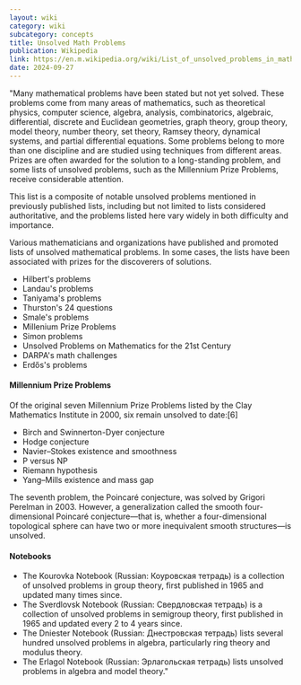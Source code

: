 ```yaml
---
layout: wiki
category: wiki
subcategory: concepts
title: Unsolved Math Problems
publication: Wikipedia
link: https://en.m.wikipedia.org/wiki/List_of_unsolved_problems_in_mathematics
date: 2024-09-27
---
```


"Many mathematical problems have been stated but not yet solved. These problems come from many areas of mathematics, such as theoretical physics, computer science, algebra, analysis, combinatorics, algebraic, differential, discrete and Euclidean geometries, graph theory, group theory, model theory, number theory, set theory, Ramsey theory, dynamical systems, and partial differential equations. Some problems belong to more than one discipline and are studied using techniques from different areas. Prizes are often awarded for the solution to a long-standing problem, and some lists of unsolved problems, such as the Millennium Prize Problems, receive considerable attention.

This list is a composite of notable unsolved problems mentioned in previously published lists, including but not limited to lists considered authoritative, and the problems listed here vary widely in both difficulty and importance.

Various mathematicians and organizations have published and promoted lists of unsolved mathematical problems. In some cases, the lists have been associated with prizes for the discoverers of solutions.

* Hilbert's problems
* Landau's problems
* Taniyama's problems
* Thurston's 24 questions
* Smale's problems
* Millenium Prize Problems
* Simon problems
* Unsolved Problems on Mathematics for the 21st Century
* DARPA's math challenges
* Erdős's problems

#### Millennium Prize Problems

Of the original seven Millennium Prize Problems listed by the Clay Mathematics Institute in 2000, six remain unsolved to date:[6]

* Birch and Swinnerton-Dyer conjecture
* Hodge conjecture
* Navier–Stokes existence and smoothness
* P versus NP
* Riemann hypothesis
* Yang–Mills existence and mass gap

The seventh problem, the Poincaré conjecture, was solved by Grigori Perelman in 2003. However, a generalization called the smooth four-dimensional Poincaré conjecture—that is, whether a four-dimensional topological sphere can have two or more inequivalent smooth structures—is unsolved.

#### Notebooks

* The Kourovka Notebook (Russian: Коуровская тетрадь) is a collection of unsolved problems in group theory, first published in 1965 and updated many times since.
* The Sverdlovsk Notebook (Russian: Свердловская тетрадь) is a collection of unsolved problems in semigroup theory, first published in 1965 and updated every 2 to 4 years since.
* The Dniester Notebook (Russian: Днестровская тетрадь) lists several hundred unsolved problems in algebra, particularly ring theory and modulus theory.
* The Erlagol Notebook (Russian: Эрлагольская тетрадь) lists unsolved problems in algebra and model theory."
